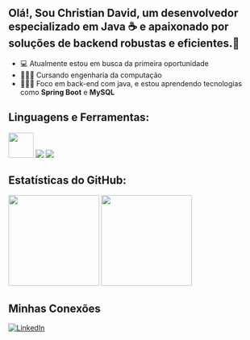 ## Olá!, Sou Christian David, um desenvolvedor especializado em **Java** ☕ e apaixonado por soluções de backend robustas e eficientes.👋

- 💻 Atualmente estou em busca da primeira oportunidade
- 👨🏻‍🎓 Cursando engenharia da computação
- 👨🏻‍💻 Foco em back-end com java, e estou aprendendo tecnologias como **Spring Boot** e **MySQL**
  
<div> 
        

## Linguagens e Ferramentas:

<img src="https://cdn.jsdelivr.net/gh/devicons/devicon@latest/icons/java/java-original-wordmark.svg" width="50" /> 
<img src="https://img.shields.io/badge/Spring-6DB33F?style=for-the-badge&logo=spring&logoColor=white" /> 
<img src="https://img.shields.io/badge/MySQL-4479A1?style=for-the-badge&logo=mysql&logoColor=white" />

## Estatísticas do GitHub:

<p align="left">
  <img height="180em" src="https://github-readme-stats.vercel.app/api?username=seuusuario&show_icons=true&theme=dark&include_all_commits=true&count_private=true"/>
  <img height="180em" src="https://github-readme-stats.vercel.app/api/top-langs/?username=seuusuario&layout=compact&langs_count=7&theme=dark"/>
</p>

## Minhas Conexões

[![LinkedIn](https://img.shields.io/badge/LinkedIn-blue?style=for-the-badge&logo=linkedin)](https://www.linkedin.com/in/christian-david-461b94236/)
